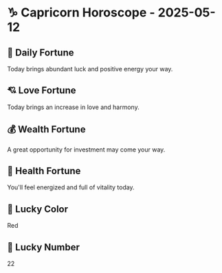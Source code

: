 # ♑ Capricorn Horoscope - 2025-05-12

## 🎯 Daily Fortune

Today brings abundant luck and positive energy your way.

## 💘 Love Fortune

Today brings an increase in love and harmony.

## 💰 Wealth Fortune

A great opportunity for investment may come your way.

## 🌱 Health Fortune

You'll feel energized and full of vitality today.

## 🎨 Lucky Color

Red

## 🔢 Lucky Number

22
